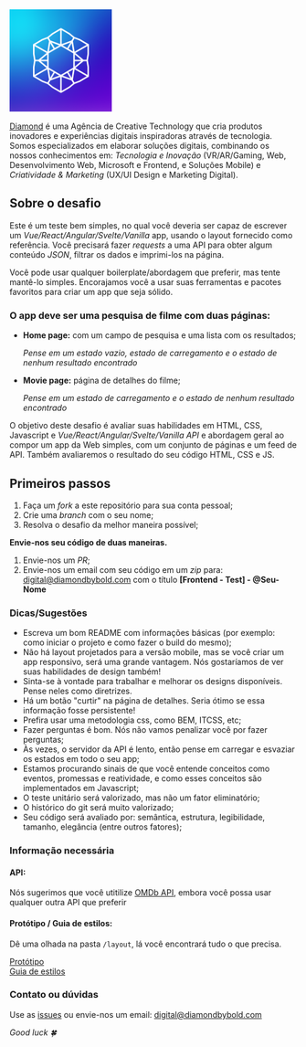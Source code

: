 <img width="179" alt="Diamond Logo" src="./diamond.png">

[Diamond](https://www.diamondbybold.com/) é uma Agência de Creative Technology que cria produtos inovadores e experiências digitais inspiradoras através de tecnologia. Somos especializados em elaborar soluções digitais, combinando os nossos conhecimentos em: _Tecnologia e Inovação_ (VR/AR/Gaming, Web, Desenvolvimento Web, Microsoft e Frontend, e Soluções Mobile) e _Criatividade & Marketing_ (UX/UI Design e Marketing Digital).

## Sobre o desafio

Este é um teste bem simples, no qual você deveria ser capaz de escrever um _Vue/React/Angular/Svelte/Vanilla_ app, usando o layout fornecido como referência. Você precisará fazer _requests_ a uma API para obter algum conteúdo _JSON_, filtrar os dados e imprimi-los na página.

Você pode usar qualquer boilerplate/abordagem que preferir, mas tente mantê-lo simples. Encorajamos você a usar suas ferramentas e pacotes favoritos para criar um app que seja sólido.

### O app deve ser uma pesquisa de filme com duas páginas:

- **Home page:** com um campo de pesquisa e uma lista com os resultados;

  _Pense em um estado vazio, estado de carregamento e o estado de nenhum resultado encontrado_

- **Movie page:** página de detalhes do filme;

  _Pense em um estado de carregamento e o estado de nenhum resultado encontrado_

O objetivo deste desafio é avaliar suas habilidades em HTML, CSS, Javascript e _Vue/React/Angular/Svelte/Vanilla API_ e abordagem geral ao compor um app da Web simples, com um conjunto de páginas e um feed de API. Também avaliaremos o resultado do seu código HTML, CSS e JS.

## Primeiros passos

1. Faça um _fork_ a este repositório para sua conta pessoal;
2. Crie uma _branch_ com o seu nome;
3. Resolva o desafio da melhor maneira possível;

**Envie-nos seu código de duas maneiras.**

1.  Envie-nos um _PR_;
2.  Envie-nos um email com seu código em um _zip_ para: digital@diamondbybold.com com o título **[Frontend - Test] - @Seu-Nome**

### Dicas/Sugestões

- Escreva um bom README com informações básicas (por exemplo: como iniciar o projeto e como fazer o build do mesmo);
- Não há layout projetados para a versão mobile, mas se você criar um app responsivo, será uma grande vantagem. Nós gostaríamos de ver suas habilidades de design também!
- Sinta-se à vontade para trabalhar e melhorar os designs disponíveis. Pense neles como diretrizes.
- Há um botão "curtir" na página de detalhes. Seria ótimo se essa informação fosse persistente!
- Prefira usar uma metodologia css, como BEM, ITCSS, etc;
- Fazer perguntas é bom. Nós não vamos penalizar você por fazer perguntas;
- Às vezes, o servidor da API é lento, então pense em carregar e esvaziar os estados em todo o seu app;
- Estamos procurando sinais de que você entende conceitos como eventos, promessas e reatividade, e como esses conceitos são implementados em Javascript;
- O teste unitário será valorizado, mas não um fator eliminatório;
- O histórico do git será muito valorizado;
- Seu código será avaliado por: semântica, estrutura, legibilidade, tamanho, elegância (entre outros fatores);

### Informação necessária

#### API:

Nós sugerimos que você utitilize [OMDb API](http://www.omdbapi.com/), embora você possa usar qualquer outra API que preferir

#### Protótipo / Guia de estilos:

Dê uma olhada na pasta `/layout`, lá você encontrará tudo o que precisa.

[Protótipo](./layout/)  
[Guia de estilos](./styleguide.md)

### Contato ou dúvidas

Use as [issues](https://github.com/ftonato/frontend-challenge-diamond/issues) ou envie-nos um email: digital@diamondbybold.com

_Good luck 🍀_
